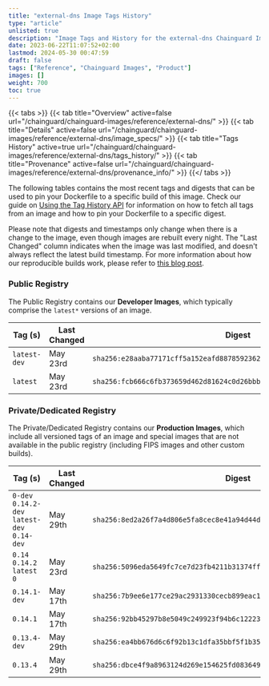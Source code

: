 ```yaml
---
title: "external-dns Image Tags History"
type: "article"
unlisted: true
description: "Image Tags and History for the external-dns Chainguard Image"
date: 2023-06-22T11:07:52+02:00
lastmod: 2024-05-30 00:47:59
draft: false
tags: ["Reference", "Chainguard Images", "Product"]
images: []
weight: 700
toc: true
---
```


{{< tabs >}}
{{< tab title="Overview" active=false url="/chainguard/chainguard-images/reference/external-dns/" >}}
{{< tab title="Details" active=false url="/chainguard/chainguard-images/reference/external-dns/image_specs/" >}}
{{< tab title="Tags History" active=true url="/chainguard/chainguard-images/reference/external-dns/tags_history/" >}}
{{< tab title="Provenance" active=false url="/chainguard/chainguard-images/reference/external-dns/provenance_info/" >}}
{{</ tabs >}}

The following tables contains the most recent tags and digests that can be used to pin your Dockerfile to a specific build of this image. Check our guide on [Using the Tag History API](/chainguard/chainguard-images/using-the-tag-history-api/) for information on how to fetch all tags from an image and how to pin your Dockerfile to a specific digest.

Please note that digests and timestamps only change when there is a change to the image, even though images are rebuilt every night. The "Last Changed" column indicates when the image was last modified, and doesn't always reflect the latest build timestamp. For more information about how our reproducible builds work, please refer to [this blog post](https://www.chainguard.dev/unchained/reproducing-chainguards-reproducible-image-builds).

### Public Registry
The Public Registry contains our **Developer Images**, which typically comprise the `latest*` versions of an image.

| Tag (s)       | Last Changed | Digest                                                                    |
|---------------|--------------|---------------------------------------------------------------------------|
|  `latest-dev` | May 23rd     | `sha256:e28aaba77171cff5a152eafd88785923622857022953be409507117e948c1914` |
|  `latest`     | May 23rd     | `sha256:fcb666c6fb373659d462d81624c0d26bbb0f7d1a33cfd4da2f4f0f012fb61385` |


### Private/Dedicated Registry
The Private/Dedicated Registry contains our **Production Images**, which include all versioned tags of an image and special images that are not available in the public registry (including FIPS images and other custom builds).

| Tag (s)                                       | Last Changed | Digest                                                                    |
|-----------------------------------------------|--------------|---------------------------------------------------------------------------|
|  `0-dev` `0.14.2-dev` `latest-dev` `0.14-dev` | May 29th     | `sha256:8ed2a26f7a4d806e5fa8cec8e41a94d44dab047dd1400fdba07b74f7db1580c5` |
|  `0.14` `0.14.2` `latest` `0`                 | May 23rd     | `sha256:5096eda5649fc7ce7d23fb4211b31374ff300be6c05ce0a1a0a430a396d06dec` |
|  `0.14.1-dev`                                 | May 17th     | `sha256:7b9ee6e177ce29ac2931330cecb899eac1bb2c9cbc7fb6d21863dd3bc5984f9e` |
|  `0.14.1`                                     | May 17th     | `sha256:92bb45297b8e5049c249923f94b6c12223e5e5e19ea7031b259b51a168055101` |
|  `0.13.4-dev`                                 | May 29th     | `sha256:ea4bb676d6c6f92b13c1dfa35bbf5f1b35ff4a1d886330b6eb73472d713632f4` |
|  `0.13.4`                                     | May 29th     | `sha256:dbce4f9a8963124d269e154625fd083649c5b47887c243bbdb3ea9eb1254e0e9` |

